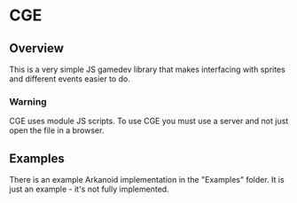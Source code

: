 # CGE

## Overview 

This is a very simple JS gamedev library that makes interfacing with sprites and different events easier to do.

### Warning

CGE uses module JS scripts.
To use CGE you must use a server and not just open the file in a browser.

## Examples

There is an example Arkanoid implementation in the "Examples" folder. It is just an example - it's not fully implemented.


